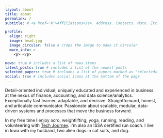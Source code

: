 ```yaml
---
layout: about
title: about
permalink: /
subtitle: # <a href='#'>Affiliations</a>. Address. Contacts. Moto. Etc.

profile:
  align: right
  image: head.jpg
  image_circular: false # crops the image to make it circular
  more_info: >
    <p> </p>

news: true # includes a list of news items
latest_posts: true # includes a list of the newest posts
selected_papers: true # includes a list of papers marked as "selected={true}"
social: true # includes social icons at the bottom of the page
---
```


Detail-oriented individual, uniquely educated and experienced in business at the nexus of finance, accounting, and data science/analytics. Exceptionally fast learner, adaptable, and decisive. Straightforward, honest, and articulate communicator. Passionate about scalable, modular, data-driven systems and processes that move the business forward.

In my free time I enjoy acro, weightlifting, yoga, running, reading, and volunteering with [Tech Journey](https://www.techjourney.org/). I'm also an ISSA certified run coach. I live in Iowa with my husband, two alien dogs in cat suits, and dog.